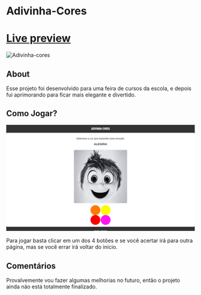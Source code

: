# Adivinha-Cores
# [Live preview](https://Valter09.github.io/Jogo-Divertidamente/index.html)

![Adivinha-cores](assets/images/adivinha-cores.png)

## About

Esse projeto foi desenvolvido para uma feira de cursos da escola, e depois fui aprimorando para ficar mais elegante e divertido.

## Como Jogar?

![Adivinha-cores](assets/images/alegria.png)

Para jogar basta clicar em um dos 4 botões e se você acertar irá para outra página, mas se você errar irá voltar do início. 

## Comentários

Provalvemente vou fazer algumas melhorias no futuro, então o projeto ainda não está totalmente finalizado. 
